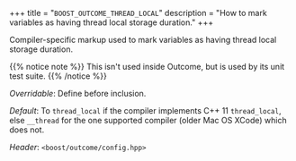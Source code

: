 +++
title = "`BOOST_OUTCOME_THREAD_LOCAL`"
description = "How to mark variables as having thread local storage duration."
+++

Compiler-specific markup used to mark variables as having thread local storage duration.

{{% notice note %}}
This isn't used inside Outcome, but is used by its unit test suite.
{{% /notice %}}

*Overridable*: Define before inclusion.

*Default*: To `thread_local` if the compiler implements C++ 11 `thread_local`, else `__thread` for the one supported compiler (older Mac OS XCode) which does not.

*Header*: `<boost/outcome/config.hpp>`
